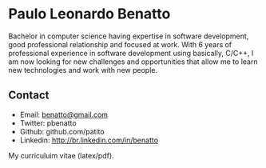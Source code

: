 Paulo Leonardo Benatto
======================

Bachelor in computer science having expertise in software development, good professional relationship and focused at work.
With 6 years of professional experience in software development using basically, C/C++, I am now looking for new challenges and opportunities that allow me to learn new technologies and work with new people.

## Contact

 * Email: benatto@gmail.com
 * Twitter: pbenatto
 * Github: github.com/patito
 * Linkedin: http://br.linkedin.com/in/benatto



My curriculuim vitae (latex/pdf).
